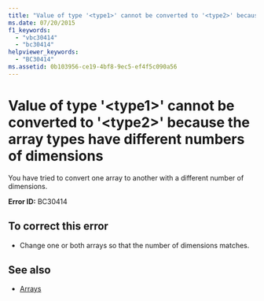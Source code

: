 ```yaml
---
title: "Value of type '<type1>' cannot be converted to '<type2>' because the array types have different numbers of dimensions"
ms.date: 07/20/2015
f1_keywords: 
  - "vbc30414"
  - "bc30414"
helpviewer_keywords: 
  - "BC30414"
ms.assetid: 0b103956-ce19-4bf8-9ec5-ef4f5c090a56
---
```

# Value of type '\<type1>' cannot be converted to '\<type2>' because the array types have different numbers of dimensions
You have tried to convert one array to another with a different number of dimensions.  
  
 **Error ID:** BC30414  
  
## To correct this error  
  
- Change one or both arrays so that the number of dimensions matches.  
  
## See also

- [Arrays](../programming-guide/language-features/arrays/index.md)
